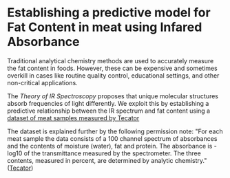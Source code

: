 # Establishing a predictive model for Fat Content in meat using Infared Absorbance 

Traditional analytical chemistry methods are used to accurately measure the fat content in foods. However, these can be expensive and sometimes overkill in cases like routine quality control, educational settings, and other non-critical applications. 

The *Theory of IR Spectroscopy* proposes that unique molecular structures absorb frequencies of light differently. We exploit this by establishing a predictive relationship between the IR spectrum and fat content using a [dataset of meat samples measured by Tecator](https://search.r-project.org/CRAN/refmans/modeldata/html/meats.html)

The dataset is explained further by the following permission note: "For each meat sample the data consists of a 100 channel spectrum of absorbances and the contents of moisture (water), fat and protein. The absorbance is -log10 of the transmittance measured by the spectrometer. The three contents, measured in percent, are determined by analytic chemistry."([Tecator](https://search.r-project.org/CRAN/refmans/modeldata/html/meats.html))
